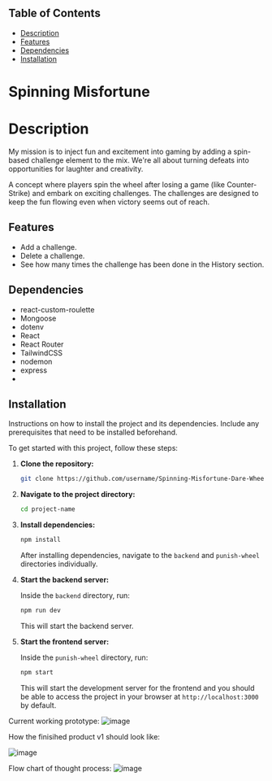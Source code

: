 ## Table of Contents
  - [Description](#description)
  - [Features](#features)
  - [Dependencies](#dependencies)
  - [Installation](#installation)


# Spinning Misfortune

# Description

  My mission is to inject fun and excitement into gaming by adding a
  spin-based challenge element to the mix. We're all about turning
  defeats into opportunities for laughter and creativity.

  A concept where players spin the wheel after losing a game
  (like Counter-Strike) and embark on exciting challenges. The
  challenges are designed to keep the fun flowing even when victory
  seems out of reach.

## Features
- Add a challenge.
- Delete a challenge.
- See how many times the challenge has been done in the History section.

## Dependencies
- react-custom-roulette
- Mongoose
- dotenv
- React
- React Router
- TailwindCSS
- nodemon
- express
- 

## Installation

Instructions on how to install the project and its dependencies. Include any prerequisites that need to be installed beforehand.

To get started with this project, follow these steps:

1. **Clone the repository:**

    ```bash
    git clone https://github.com/username/Spinning-Misfortune-Dare-Wheel.git
    ```

2. **Navigate to the project directory:**

    ```bash
    cd project-name
    ```

3. **Install dependencies:**

    ```bash
    npm install
    ```

    After installing dependencies, navigate to the `backend` and `punish-wheel` directories individually.

4. **Start the backend server:**

    Inside the `backend` directory, run:

    ```bash
    npm run dev
    ```

    This will start the backend server.

5. **Start the frontend server:**

    Inside the `punish-wheel` directory, run:

    ```bash
    npm start
    ```

    This will start the development server for the frontend and you should be able to access the project in your browser at `http://localhost:3000` by default.


Current working prototype:
![image](https://github.com/user-attachments/assets/c766e8ec-5084-43f6-b5fa-5aeabc8a7d42)

How the finisihed product v1 should look like:

![image](https://github.com/user-attachments/assets/e5b72abd-9428-424e-9288-f33b0891281d)

Flow chart of thought process:
![image](https://github.com/user-attachments/assets/5a54a523-4684-44dc-b251-91472fc38b53)

